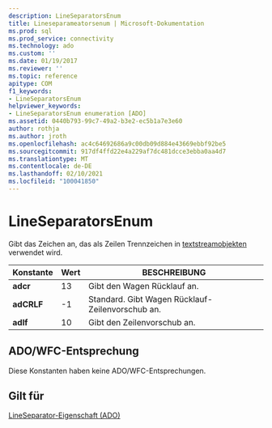 ```yaml
---
description: LineSeparatorsEnum
title: Lineseparameatorsenum | Microsoft-Dokumentation
ms.prod: sql
ms.prod_service: connectivity
ms.technology: ado
ms.custom: ''
ms.date: 01/19/2017
ms.reviewer: ''
ms.topic: reference
apitype: COM
f1_keywords:
- LineSeparatorsEnum
helpviewer_keywords:
- LineSeparatorsEnum enumeration [ADO]
ms.assetid: 0440b793-99c7-49a2-b3e2-ec5b1a7e3e60
author: rothja
ms.author: jroth
ms.openlocfilehash: ac4c64692686a9c00db09d884e43669ebbf92be5
ms.sourcegitcommit: 917df4ffd22e4a229af7dc481dcce3ebba0aa4d7
ms.translationtype: MT
ms.contentlocale: de-DE
ms.lasthandoff: 02/10/2021
ms.locfileid: "100041850"
---
```

# <a name="lineseparatorsenum"></a>LineSeparatorsEnum
Gibt das Zeichen an, das als Zeilen Trennzeichen in [textstreamobjekten](./stream-object-ado.md) verwendet wird.  
  
|Konstante|Wert|BESCHREIBUNG|  
|--------------|-----------|-----------------|  
|**adcr**|13|Gibt den Wagen Rücklauf an.|  
|**adCRLF**|-1|Standard. Gibt Wagen Rücklauf-Zeilenvorschub an.|  
|**adlf**|10|Gibt den Zeilenvorschub an.|  
  
## <a name="adowfc-equivalent"></a>ADO/WFC-Entsprechung  
 Diese Konstanten haben keine ADO/WFC-Entsprechungen.  
  
## <a name="applies-to"></a>Gilt für  
 [LineSeparator-Eigenschaft (ADO)](./lineseparator-property-ado.md)
